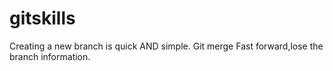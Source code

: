 # gitskills
Creating a new branch is quick AND simple.
Git merge Fast forward,lose the branch information.